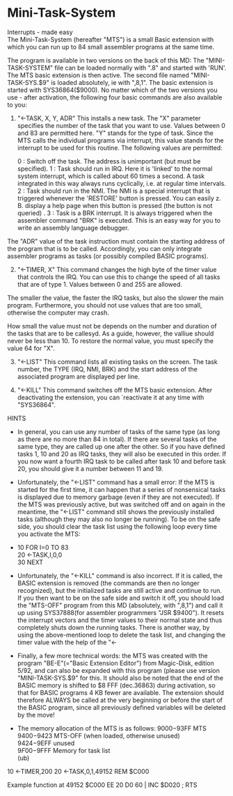 # Mini-Task-System           
Interrupts - made easy       
The Mini-Task-System (hereafter "MTS") is a small Basic extension with which you can run up to 84 small assembler programs at the same time.

The program is available in two versions on the back of this MD: The "MINI-TASK-SYSTEM" file can be loaded normally with ".8" ​​and started with 'RUN'. The MTS basic extension is then active. The second file named "MINI-TASK-SYS.$9" is loaded absolutely, ie with ",8,1". The basic extension is started with SYS36864($9000). No matter which of the two versions you use - after activation, the following four basic commands are also available to you:

1) "←TASK, X, Y, ADR" This installs a new task. The "X" parameter specifies the number of the task that you want to use. Values ​​between 0 and 83 are permitted here. "Y" stands for the type of task. Since the MTS calls the individual programs via interrupt, this value stands for the interrupt to be used for this routine. The following values are permitted:

	0 : Switch off the task. The address is unimportant (but must be specified).
	1 : Task should run in IRQ. Here it is 'linked' to the normal system interrupt, which is called about 60 times a second. A task integrated in this way always runs cyclically, i.e. at regular time intervals.
	2 : Task should run in the NMI. The NMI is a special interrupt that is triggered whenever the 'RESTORE' button is pressed. You can easily z. B. display a help page when this button is pressed (the button is not queried) .
	3 : Task is a BRK interrupt. It is always triggered when the assembler command "BRK" is executed. This is an easy way for you to write an assembly language debugger.

The "ADR" value of the task instruction must contain the starting address of the program that is to be called. Accordingly, you can only integrate assembler programs as tasks (or possibly compiled BASIC programs).

2) "←TIMER, X" This command changes the high byte of the timer value that controls the IRQ. You can use this to change the speed of all tasks that are of type 1.
Values between 0 and 255 are allowed.

The smaller the value, the faster the IRQ tasks, but also the slower the main program. Furthermore, you should not use values ​​that are too small, otherwise the computer may crash.

How small the value must not be depends on the number and duration of the tasks that are to be callesyd. As a guide, however, the valliue should never be less than 10. To restore the normal value, you must specify the value 64 for "X".

3) "←LIST" This command lists all existing tasks on the screen. The task number, the TYPE (IRQ, NMI, BRK) and the start address of the associated program are displayed per line.

4) "←KILL" This command switches off the MTS basic extension. After deactivating the extension, you can `reactivate it at any time with "SYS36864".

HINTS
* In general, you can use any number of tasks of the same type (as long as there are no more than 84 in total). If there are several tasks of the same type, they are called up one after the other. So if you have defined tasks 1, 10 and 20 as IRQ tasks, they will also be executed in this order. If you now want a fourth IRQ task to be called after task 10 and before task 20, you should give it a number between 11 and 19.

* Unfortunately, the "←LIST" command has a small error: If the MTS is started for the first time, it can happen that a series of nonsensical tasks is displayed due to memory garbage (even if they are not executed). If the MTS was previously active, but was switched off and on again in the meantime, the "←LIST" command still shows the previously installed tasks (although they may also no longer be running). To be on the safe side, you should clear the task list using the following loop every time you activate the MTS:
* 
  10 FOR I=0 TO 83                      
  20 ←TASK,I,0,0                        
  30 NEXT                               

* Unfortunately, the "←KILL" command is also incorrect. If it is called, the BASIC extension is removed (the commands are then no longer recognized), but the initialized tasks are still active and continue to run. If you then want to be on the safe side and switch it off, you should load the "MTS-OFF" program from this MD (absolutely, with ",8,1") and call it up using SYS37888(for assembler programmers "JSR $9400"). It resets the interrupt vectors and the timer values ​​to their normal state and thus completely shuts down the running tasks. There is another way, by using the above-mentioned loop to delete the task list, and changing the timer value with the help of the "←

* Finally, a few more technical words: the MTS was created with the program "BE-E"(="Basic Extension Editor") from Magic-Disk, edition 5/92, and can also be expanded with this program (please use version "MINI-TASK-SYS.$9" for this. It should also be noted that the end of the BASIC memory is shifted to $8 FFF (dec.36863) during activation, so that for BASIC programs 4 KB fewer are available. The extension should therefore ALWAYS be called at the very beginning or before the start of the BASIC program, since all previously defined variables will be deleted by the move!

* The memory allocation of the MTS is as follows:
  $9000-$93FF  MTS                      
  $9400-$9423 MTS-OFF (when loaded,
               otherwise unused)         
  $9424-$9EFF unused                
  $9F00-$9FFF Memory for task list  
                                    (ub)
									
10 ←TIMER,200
20 ←TASK,0,1,49152 REM $C000

Example function at 49152
$C000 EE 20 D0 60 | INC $D020 ; RTS

